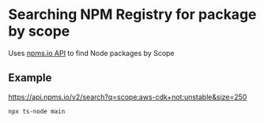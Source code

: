 # Searching NPM Registry for package by scope

Uses [npms.io API](httsp://npms.io) to find Node packages by Scope

## Example

https://api.npms.io/v2/search?q=scope:aws-cdk+not:unstable&size=250

```bash
npx ts-node main
```
